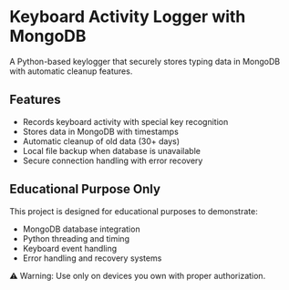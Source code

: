 # Keyboard Activity Logger with MongoDB

A Python-based keylogger that securely stores typing data in MongoDB with automatic cleanup features.

## Features
- Records keyboard activity with special key recognition
- Stores data in MongoDB with timestamps
- Automatic cleanup of old data (30+ days)
- Local file backup when database is unavailable
- Secure connection handling with error recovery

## Educational Purpose Only
This project is designed for educational purposes to demonstrate:
- MongoDB database integration
- Python threading and timing
- Keyboard event handling
- Error handling and recovery systems

⚠️ Warning: Use only on devices you own with proper authorization.
